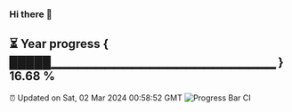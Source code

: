 ### Hi there 👋
⏳ Year progress { █████▁▁▁▁▁▁▁▁▁▁▁▁▁▁▁▁▁▁▁▁▁▁▁▁▁ } 16.68 %
---
⏰ Updated on Sat, 02 Mar 2024 00:58:52 GMT
![Progress Bar CI](https://github.com/liununu/liununu/workflows/Progress%20Bar%20CI/badge.svg)
